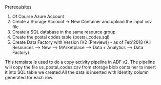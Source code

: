 Prerequisites
1) Of Course Azure Account
2) Create a Storage Account -> New Container and upload the input csv file
3) Create a SQL database in the same resource group.
4) Create the postal codes table (postal_codes.sql)
4) Create Data Factory with Version (V2 (Preview)) - as of Feb'2018 (All Resources --> New --> MArketplace --> Data + Analytics --> Data Factory)


This template is used to do a copy activity pipeline in ADF v2.
The pipeline will copy the file us_postal_codes.csv from storage blob container to insert it into SQL table we created.All the data is inserted with Identity column generated for each row.  


